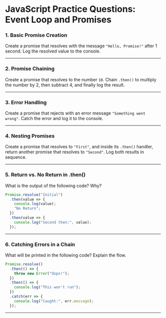 
# JavaScript Practice Questions: Event Loop and Promises


### 1. Basic Promise Creation

Create a promise that resolves with the message `"Hello, Promise!"` after 1 second. Log the resolved value to the console.

---

### 2. Promise Chaining

Create a promise that resolves to the number `10`. Chain `.then()` to multiply the number by 2, then subtract 4, and finally log the result.

---

### 3. Error Handling

Create a promise that rejects with an error message `"Something went wrong"`. Catch the error and log it to the console.

---

### 4. Nesting Promises

Create a promise that resolves to `"First"`, and inside its `.then()` handler, return another promise that resolves to `"Second"`. Log both results in sequence.

---

### 5. Return vs. No Return in .then()

What is the output of the following code? Why?

```javascript
Promise.resolve("Initial")
  .then(value => {
    console.log(value);
    "No Return";
  })
  .then(value => {
    console.log("Second then:", value);
  });
```

---

### 6. Catching Errors in a Chain

What will be printed in the following code? Explain the flow.

```javascript
Promise.resolve()
  .then(() => {
    throw new Error("Oops!");
  })
  .then(() => {
    console.log("This won't run");
  })
  .catch(err => {
    console.log("Caught:", err.message);
  });
```

---
